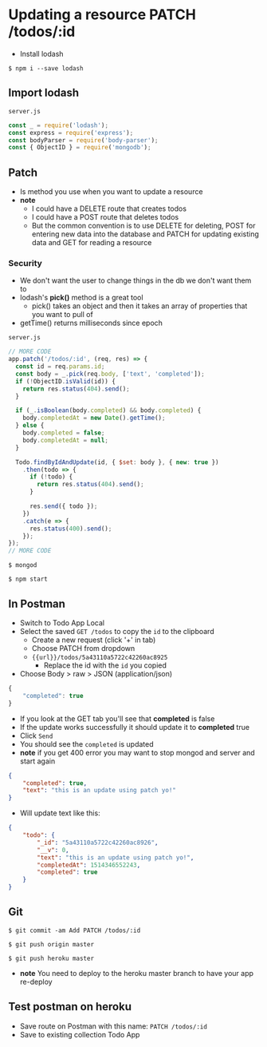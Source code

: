 # Updating a resource PATCH /todos/:id
* Install lodash

`$ npm i --save lodash`

## Import lodash
`server.js`

```js
const _ = require('lodash');
const express = require('express');
const bodyParser = require('body-parser');
const { ObjectID } = require('mongodb');
```

## Patch
* Is method you use when you want to update a resource
* **note**
    - I could have a DELETE route that creates todos
    - I could have a POST route that deletes todos
    - But the common convention is to use DELETE for deleting, POST for entering new data into the database and PATCH for updating existing data and GET for reading a resource

### Security
* We don't want the user to change things in the db we don't want them to
* lodash's **pick()** method is a great tool
    - pick() takes an object and then it takes an array of properties that you want to pull of
* getTime() returns milliseconds since epoch

`server.js`

```js
// MORE CODE
app.patch('/todos/:id', (req, res) => {
  const id = req.params.id;
  const body = _.pick(req.body, ['text', 'completed']);
  if (!ObjectID.isValid(id)) {
    return res.status(404).send();
  }

  if (_.isBoolean(body.completed) && body.completed) {
    body.completedAt = new Date().getTime();
  } else {
    body.completed = false;
    body.completedAt = null;
  }

  Todo.findByIdAndUpdate(id, { $set: body }, { new: true })
    .then(todo => {
      if (!todo) {
        return res.status(404).send();
      }

      res.send({ todo });
    })
    .catch(e => {
      res.status(400).send();
    });
});
// MORE CODE
```

`$ mongod`

`$ npm start` 

## In Postman
* Switch to Todo App Local
* Select the saved `GET /todos` to copy the `id` to the clipboard
    - Create a new request (click '+' in tab)
    - Choose PATCH from dropdown
    - `{{url}}/todos/5a43110a5722c42260ac8925`
        + Replace the id with the `id` you copied
* Choose Body > raw > JSON (application/json)

```js
{
    "completed": true
}
```

* If you look at the GET tab you'll see that **completed** is false
* If the update works successfully it should update it to **completed** true
* Click `Send`
* You should see the `completed` is updated
* **note** if you get 400 error you may want to stop mongod and server and start again

```json
{
    "completed": true,
    "text": "this is an update using patch yo!"
}
```

* Will update text like this:

```json
{
    "todo": {
        "_id": "5a43110a5722c42260ac8926",
        "__v": 0,
        "text": "this is an update using patch yo!",
        "completedAt": 1514346552243,
        "completed": true
    }
}
```

## Git
`$ git commit -am Add PATCH /todos/:id`

`$ git push origin master`

`$ git push heroku master`

* **note** You need to deploy to the heroku master branch to have your app re-deploy

## Test postman on heroku
* Save route on Postman with this name: `PATCH /todos/:id`
* Save to existing collection Todo App


